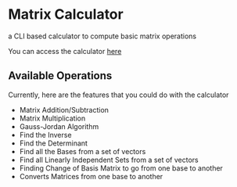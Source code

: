 # Matrix Calculator
a CLI based calculator to compute basic matrix operations

You can access the calculator [here](https://replit.com/@602558/Matrix-Solver#main.py)


## Available Operations
Currently, here are the features that you could do with the calculator

* Matrix Addition/Subtraction
* Matrix Multiplication
* Gauss-Jordan Algorithm
* Find the Inverse
* Find the Determinant
* Find all the Bases from a set of vectors
* Find all Linearly Independent Sets from a set of vectors
* Finding Change of Basis Matrix to go from one base to another
* Converts Matrices from one base to another

